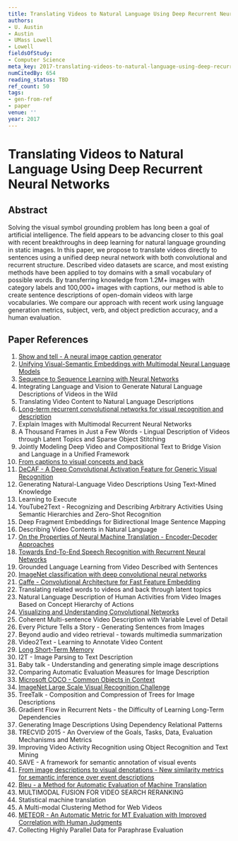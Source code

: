 ```yaml
---
title: Translating Videos to Natural Language Using Deep Recurrent Neural Networks
authors:
- U. Austin
- Austin
- UMass Lowell
- Lowell
fieldsOfStudy:
- Computer Science
meta_key: 2017-translating-videos-to-natural-language-using-deep-recurrent-neural-networks
numCitedBy: 654
reading_status: TBD
ref_count: 50
tags:
- gen-from-ref
- paper
venue: ''
year: 2017
---
```


# Translating Videos to Natural Language Using Deep Recurrent Neural Networks

## Abstract

Solving the visual symbol grounding problem has long been a goal of artificial intelligence. The field appears to be advancing closer to this goal with recent breakthroughs in deep learning for natural language grounding in static images. In this paper, we propose to translate videos directly to sentences using a unified deep neural network with both convolutional and recurrent structure. Described video datasets are scarce, and most existing methods have been applied to toy domains with a small vocabulary of possible words. By transferring knowledge from 1.2M+ images with category labels and 100,000+ images with captions, our method is able to create sentence descriptions of open-domain videos with large vocabularies. We compare our approach with recent work using language generation metrics, subject, verb, and object prediction accuracy, and a human evaluation.

## Paper References

1. [Show and tell - A neural image caption generator](2015-show-and-tell-a-neural-image-caption-generator)
2. [Unifying Visual-Semantic Embeddings with Multimodal Neural Language Models](2014-unifying-visual-semantic-embeddings-with-multimodal-neural-language-models)
3. [Sequence to Sequence Learning with Neural Networks](2014-sequence-to-sequence-learning-with-neural-networks)
4. Integrating Language and Vision to Generate Natural Language Descriptions of Videos in the Wild
5. Translating Video Content to Natural Language Descriptions
6. [Long-term recurrent convolutional networks for visual recognition and description](2015-long-term-recurrent-convolutional-networks-for-visual-recognition-and-description)
7. Explain Images with Multimodal Recurrent Neural Networks
8. A Thousand Frames in Just a Few Words - Lingual Description of Videos through Latent Topics and Sparse Object Stitching
9. Jointly Modeling Deep Video and Compositional Text to Bridge Vision and Language in a Unified Framework
10. [From captions to visual concepts and back](2015-from-captions-to-visual-concepts-and-back)
11. [DeCAF - A Deep Convolutional Activation Feature for Generic Visual Recognition](2014-decaf-a-deep-convolutional-activation-feature-for-generic-visual-recognition)
12. Generating Natural-Language Video Descriptions Using Text-Mined Knowledge
13. Learning to Execute
14. YouTube2Text - Recognizing and Describing Arbitrary Activities Using Semantic Hierarchies and Zero-Shot Recognition
15. Deep Fragment Embeddings for Bidirectional Image Sentence Mapping
16. Describing Video Contents in Natural Language
17. [On the Properties of Neural Machine Translation - Encoder-Decoder Approaches](2014-on-the-properties-of-neural-machine-translation-encoder-decoder-approaches)
18. [Towards End-To-End Speech Recognition with Recurrent Neural Networks](2014-towards-end-to-end-speech-recognition-with-recurrent-neural-networks)
19. Grounded Language Learning from Video Described with Sentences
20. [ImageNet classification with deep convolutional neural networks](2012-imagenet-classification-with-deep-convolutional-neural-networks)
21. [Caffe - Convolutional Architecture for Fast Feature Embedding](2014-caffe-convolutional-architecture-for-fast-feature-embedding)
22. Translating related words to videos and back through latent topics
23. Natural Language Description of Human Activities from Video Images Based on Concept Hierarchy of Actions
24. [Visualizing and Understanding Convolutional Networks](2014-visualizing-and-understanding-convolutional-networks)
25. Coherent Multi-sentence Video Description with Variable Level of Detail
26. Every Picture Tells a Story - Generating Sentences from Images
27. Beyond audio and video retrieval - towards multimedia summarization
28. Video2Text - Learning to Annotate Video Content
29. [Long Short-Term Memory](1997-long-short-term-memory)
30. I2T - Image Parsing to Text Description
31. Baby talk - Understanding and generating simple image descriptions
32. Comparing Automatic Evaluation Measures for Image Description
33. [Microsoft COCO - Common Objects in Context](2014-microsoft-coco-common-objects-in-context)
34. [ImageNet Large Scale Visual Recognition Challenge](2015-imagenet-large-scale-visual-recognition-challenge)
35. TreeTalk - Composition and Compression of Trees for Image Descriptions
36. Gradient Flow in Recurrent Nets - the Difficulty of Learning Long-Term Dependencies
37. Generating Image Descriptions Using Dependency Relational Patterns
38. TRECVID 2015 - An Overview of the Goals, Tasks, Data, Evaluation Mechanisms and Metrics
39. Improving Video Activity Recognition using Object Recognition and Text Mining
40. SAVE - A framework for semantic annotation of visual events
41. [From image descriptions to visual denotations - New similarity metrics for semantic inference over event descriptions](2014-from-image-descriptions-to-visual-denotations-new-similarity-metrics-for-semantic-inference-over-event-descriptions)
42. [Bleu - a Method for Automatic Evaluation of Machine Translation](2002-bleu-a-method-for-automatic-evaluation-of-machine-translation)
43. MULTIMODAL FUSION FOR VIDEO SEARCH RERANKING
44. Statistical machine translation
45. A Multi-modal Clustering Method for Web Videos
46. [METEOR - An Automatic Metric for MT Evaluation with Improved Correlation with Human Judgments](2005-meteor-an-automatic-metric-for-mt-evaluation-with-improved-correlation-with-human-judgments)
47. Collecting Highly Parallel Data for Paraphrase Evaluation
